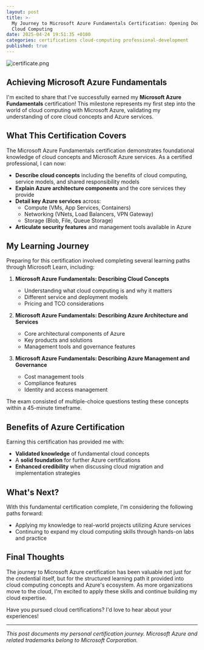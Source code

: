 ```yaml
---
layout: post
title: >-
  My Journey to Microsoft Azure Fundamentals Certification: Opening Doors to
  Cloud Computing
date: 2025-04-24 19:51:35 +0100
categories: certifications cloud-computing professional-development
published: true
---
```


![certificate.png]({{site.baseurl}}/assets/images/certificate.png)


## Achieving Microsoft Azure Fundamentals

I'm excited to share that I've successfully earned my **Microsoft Azure Fundamentals** certification! This milestone represents my first step into the world of cloud computing with Microsoft Azure, validating my understanding of core cloud concepts and Azure services.

## What This Certification Covers

The Microsoft Azure Fundamentals certification demonstrates foundational knowledge of cloud concepts and Microsoft Azure services. As a certified professional, I can now:

- **Describe cloud concepts** including the benefits of cloud computing, service models, and shared responsibility models
- **Explain Azure architecture components** and the core services they provide
- **Detail key Azure services** across:
  - Compute (VMs, App Services, Containers)
  - Networking (VNets, Load Balancers, VPN Gateway)
  - Storage (Blob, File, Queue Storage)
- **Articulate security features** and management tools available in Azure

## My Learning Journey

Preparing for this certification involved completing several learning paths through Microsoft Learn, including:

1. **Microsoft Azure Fundamentals: Describing Cloud Concepts** 
   - Understanding what cloud computing is and why it matters
   - Different service and deployment models
   - Pricing and TCO considerations

2. **Microsoft Azure Fundamentals: Describing Azure Architecture and Services** 
   - Core architectural components of Azure
   - Key products and solutions
   - Management tools and governance features

3. **Microsoft Azure Fundamentals: Describing Azure Management and Governance** 
   - Cost management tools
   - Compliance features
   - Identity and access management

The exam consisted of multiple-choice questions testing these concepts within a 45-minute timeframe.

## Benefits of Azure Certification

Earning this certification has provided me with:

- **Validated knowledge** of fundamental cloud concepts
- A **solid foundation** for further Azure certifications
- **Enhanced credibility** when discussing cloud migration and implementation strategies

## What's Next?

With this fundamental certification complete, I'm considering the following paths forward:

- Applying my knowledge to real-world projects utilizing Azure services
- Continuing to expand my cloud computing skills through hands-on labs and practice

## Final Thoughts

The journey to Microsoft Azure certification has been valuable not just for the credential itself, but for the structured learning path it provided into cloud computing concepts and Azure's ecosystem. As more organizations move to the cloud, I'm excited to apply these skills and continue building my cloud expertise.

Have you pursued cloud certifications? I'd love to hear about your experiences!

---

*This post documents my personal certification journey. Microsoft Azure and related trademarks belong to Microsoft Corporation.*

